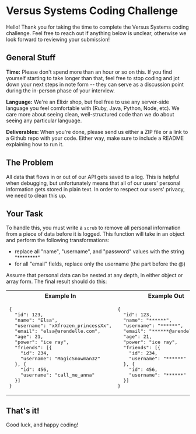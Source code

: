 # Versus Systems Coding Challenge

Hello! Thank you for taking the time to complete the Versus Systems coding challenge. Feel free to reach out if anything below is unclear, otherwise we look forward to reviewing your submission!

## General Stuff

**Time:** Please don't spend more than an hour or so on this. If you find yourself starting to take longer than that, feel free to stop coding and jot down your next steps in note form -- they can serve as a discussion point during the in-person phase of your interview.

**Language:** We're an Elixir shop, but feel free to use any server-side language you feel comfortable with (Ruby, Java, Python, Node, etc). We care more about seeing clean, well-structured code than we do about seeing any particular language.

**Deliverables:** When you're done, please send us either a ZIP file or a link to a Github repo with your code. Either way, make sure to include a README explaining how to run it.


## The Problem

All data that flows in or out of our API gets saved to a log. This is helpful when debugging, but unfortunately means that all of our users' personal information gets stored in plain text. In order to respect our users' privacy, we need to clean this up.

## Your Task

To handle this, you must write a `scrub` to remove all personal information from a piece of data before it is logged. This function will take in an object and perform the following transformations:
* replace all "name", "username", and "password" values with the string "********"
* for all "email" fields, replace only the username (the part before the @)

Assume that personal data can be nested at any depth, in either object or array form. The final result should do this:

<table>
  <tr>
    <th>
      Example In
    </th>
    <th>
      Example Out
    </th>
  </tr>
  <tr>
    <td>
      <pre>
{
  "id": 123,
  "name": "Elsa",
  "username": "xXfrozen_princessXx",
  "email": "elsa@arendelle.com",
  "age": 21,
  "power": "ice ray",
  "friends": [{
    "id": 234,
    "username": "MagicSnowman32"
  }, {
    "id": 456,
    "username": "call_me_anna"
  }]
}
</pre>
</td>
<td>
<pre>
{
  "id": 123,
  "name": "******",
  "username": "******",
  "email": "******@arendelle.com",
  "age": 21,
  "power": "ice ray",
  "friends": [{
    "id": 234,
    "username": "******"
  }, {
    "id": 456,
    "username": "******"
  }]
}
</pre>
</td>
</tr>
</table>

## That's it!
Good luck, and happy coding!
